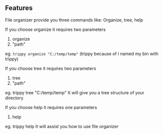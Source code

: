 ## Features

File organizer provide you three commands like: Organize, tree, help

If you choose organize it requires two parameters 
1. organize
2. "path"

eg. `trippy organize "C:/temp/temp"`
(trippy because of i named my bin with trippy)

If you choose tree it requires two parameters 
1. tree
2. "path"

eg. trippy tree "C:/temp/temp"
It will give you a tree structure of your directory

If you choose help it requires one parameters 
1. help

eg. trippy help
It will assist you how to use file organizer

